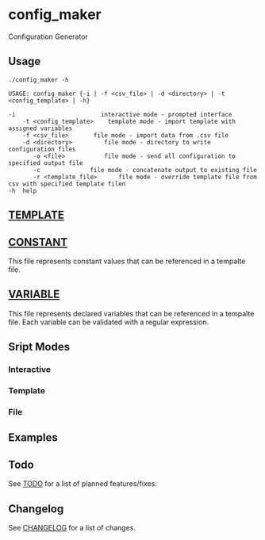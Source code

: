 # config_maker
Configuration Generator

## Usage

    ./config_maker -h
    
    USAGE: config_maker {-i | -f <csv_file> | -d <directory> | -t <config_template> | -h}

	-i			              interactive mode - prompted interface
		-t <config_template>	template mode - import template with assigned variables
		-f <csv_file>		file mode - import data from .csv file
		-d <directory>		   file mode - directory to write configuration files
		   -o <file>		   file mode - send all configuration to specified output file
		   -c			   file mode - concatenate output to existing file
		   -r <template_file>	   file mode - override template file from csv with specified template filen
	-h	help

## [TEMPLATE](a1.1.tmpl)

## [CONSTANT](constant.def)
This file represents constant values that can be referenced in a tempalte file.

## [VARIABLE](variable.def)
This file represents declared variables that can be referenced in a tempalte file.  Each variable can be validated with a regular expression.

## Sript Modes

### Interactive

### Template

### File
      
## Examples

## Todo
See [TODO](TODO.md) for a list of planned features/fixes.

## Changelog
See [CHANGELOG](CHANGELOG.md) for a list of changes.
